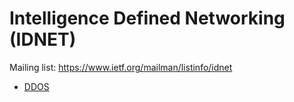 Intelligence Defined Networking (IDNET)
=======================================

Mailing list: https://www.ietf.org/mailman/listinfo/idnet

- [DDOS](ddos.md)
